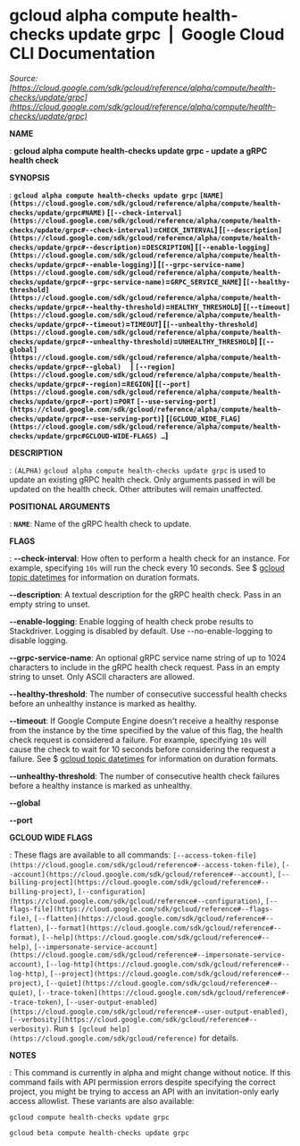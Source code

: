 # gcloud alpha compute health-checks update grpc  |  Google Cloud CLI Documentation

*Source: [https://cloud.google.com/sdk/gcloud/reference/alpha/compute/health-checks/update/grpc](https://cloud.google.com/sdk/gcloud/reference/alpha/compute/health-checks/update/grpc)*

**NAME**

: **gcloud alpha compute health-checks update grpc - update a gRPC health check**

**SYNOPSIS**

: **`gcloud alpha compute health-checks update grpc` `[NAME](https://cloud.google.com/sdk/gcloud/reference/alpha/compute/health-checks/update/grpc#NAME)` [`[--check-interval](https://cloud.google.com/sdk/gcloud/reference/alpha/compute/health-checks/update/grpc#--check-interval)`=`CHECK_INTERVAL`] [`[--description](https://cloud.google.com/sdk/gcloud/reference/alpha/compute/health-checks/update/grpc#--description)`=`DESCRIPTION`] [`[--enable-logging](https://cloud.google.com/sdk/gcloud/reference/alpha/compute/health-checks/update/grpc#--enable-logging)`] [`[--grpc-service-name](https://cloud.google.com/sdk/gcloud/reference/alpha/compute/health-checks/update/grpc#--grpc-service-name)`=`GRPC_SERVICE_NAME`] [`[--healthy-threshold](https://cloud.google.com/sdk/gcloud/reference/alpha/compute/health-checks/update/grpc#--healthy-threshold)`=`HEALTHY_THRESHOLD`] [`[--timeout](https://cloud.google.com/sdk/gcloud/reference/alpha/compute/health-checks/update/grpc#--timeout)`=`TIMEOUT`] [`[--unhealthy-threshold](https://cloud.google.com/sdk/gcloud/reference/alpha/compute/health-checks/update/grpc#--unhealthy-threshold)`=`UNHEALTHY_THRESHOLD`] [`[--global](https://cloud.google.com/sdk/gcloud/reference/alpha/compute/health-checks/update/grpc#--global)`     | `[--region](https://cloud.google.com/sdk/gcloud/reference/alpha/compute/health-checks/update/grpc#--region)`=`REGION`] [`[--port](https://cloud.google.com/sdk/gcloud/reference/alpha/compute/health-checks/update/grpc#--port)`=`PORT` `[--use-serving-port](https://cloud.google.com/sdk/gcloud/reference/alpha/compute/health-checks/update/grpc#--use-serving-port)`] [`[GCLOUD_WIDE_FLAG](https://cloud.google.com/sdk/gcloud/reference/alpha/compute/health-checks/update/grpc#GCLOUD-WIDE-FLAGS) …`]**

**DESCRIPTION**

: `(ALPHA)` `gcloud alpha compute health-checks update grpc`
is used to update an existing gRPC health check. Only arguments passed in will
be updated on the health check. Other attributes will remain unaffected.

**POSITIONAL ARGUMENTS**

: **`NAME`**:
Name of the gRPC health check to update.

**FLAGS**

: **--check-interval**:
How often to perform a health check for an instance. For example, specifying
``10s`` will run the check every 10 seconds.
See $ [gcloud topic datetimes](https://cloud.google.com/sdk/gcloud/reference/topic/datetimes)
for information on duration formats.

**--description**:
A textual description for the gRPC health check. Pass in an empty string to
unset.

**--enable-logging**:
Enable logging of health check probe results to Stackdriver. Logging is disabled
by default.
Use --no-enable-logging to disable logging.

**--grpc-service-name**:
An optional gRPC service name string of up to 1024 characters to include in the
gRPC health check request. Pass in an empty string to unset. Only ASCII
characters are allowed.

**--healthy-threshold**:
The number of consecutive successful health checks before an unhealthy instance
is marked as healthy.

**--timeout**:
If Google Compute Engine doesn't receive a healthy response from the instance by
the time specified by the value of this flag, the health check request is
considered a failure. For example, specifying
``10s`` will cause the check to wait for 10
seconds before considering the request a failure. See $ [gcloud topic datetimes](https://cloud.google.com/sdk/gcloud/reference/topic/datetimes) for
information on duration formats.

**--unhealthy-threshold**:
The number of consecutive health check failures before a healthy instance is
marked as unhealthy.

**--global**

**--port**

**GCLOUD WIDE FLAGS**

: These flags are available to all commands: `[--access-token-file](https://cloud.google.com/sdk/gcloud/reference#--access-token-file)`,
`[--account](https://cloud.google.com/sdk/gcloud/reference#--account)`, `[--billing-project](https://cloud.google.com/sdk/gcloud/reference#--billing-project)`,
`[--configuration](https://cloud.google.com/sdk/gcloud/reference#--configuration)`,
`[--flags-file](https://cloud.google.com/sdk/gcloud/reference#--flags-file)`,
`[--flatten](https://cloud.google.com/sdk/gcloud/reference#--flatten)`, `[--format](https://cloud.google.com/sdk/gcloud/reference#--format)`, `[--help](https://cloud.google.com/sdk/gcloud/reference#--help)`, `[--impersonate-service-account](https://cloud.google.com/sdk/gcloud/reference#--impersonate-service-account)`,
`[--log-http](https://cloud.google.com/sdk/gcloud/reference#--log-http)`,
`[--project](https://cloud.google.com/sdk/gcloud/reference#--project)`, `[--quiet](https://cloud.google.com/sdk/gcloud/reference#--quiet)`, `[--trace-token](https://cloud.google.com/sdk/gcloud/reference#--trace-token)`, `[--user-output-enabled](https://cloud.google.com/sdk/gcloud/reference#--user-output-enabled)`,
`[--verbosity](https://cloud.google.com/sdk/gcloud/reference#--verbosity)`.
Run `$ [gcloud help](https://cloud.google.com/sdk/gcloud/reference)` for details.

**NOTES**

: This command is currently in alpha and might change without notice. If this
command fails with API permission errors despite specifying the correct project,
you might be trying to access an API with an invitation-only early access
allowlist. These variants are also available:

```
gcloud compute health-checks update grpc
```

```
gcloud beta compute health-checks update grpc
```